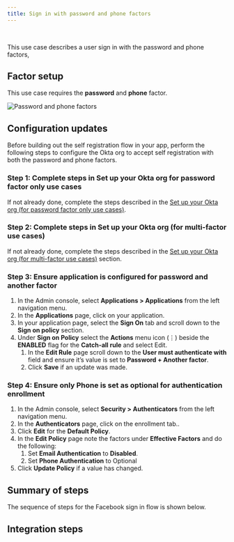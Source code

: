 ```yaml
---
title: Sign in with password and phone factors
---
```


<div class="oie-embedded-sdk">

<ApiLifecycle access="ie" /><br>

<StackSelector class="cleaner-selector"/>

This use case describes a user sign in with the password and phone factors,

## Factor setup

This use case requires the **password** and **phone** factor.

<div class="common-image-format">

![Password and phone factors](/img/oie-embedded-sdk/factor-password-phone.png
 "Password and phone factors")

</div>

## Configuration updates

Before building out the self registration flow in your app, perform
the following steps to configure the Okta org to accept self registration
with both the password and phone factors.

### Step 1:  Complete steps in Set up your Okta org for password factor only use cases

If not already done, complete the steps described in the
[Set up your Okta org (for password factor only use cases)](/docs/guides/oie-embedded-common-org-setup/aspnet/main/#set-up-your-okta-org-for-password-factor-only-use-cases).

### Step 2:  Complete steps in Set up your Okta org (for multi-factor use cases)

If not already done, complete the steps described in the
[Set up your Okta org (for multi-factor use cases)](/docs/guides/oie-embedded-common-org-setup/aspnet/main/#set-up-your-okta-org-for-multi-factor-use-cases) section.

### Step 3:  Ensure application is configured for password and another factor

1. In the Admin console, select **Applications > Applications** from the left
   navigation menu.
1. In the **Applications** page, click on your application.
1. In your application page, select the **Sign On** tab and scroll down to the
   **Sign on policy** section.
1. Under **Sign on Policy** select the **Actions** menu icon (⋮) beside the
   **ENABLED** flag for the **Catch-all rule** and select Edit.
   1. In the **Edit Rule** page scroll down to the
     **User must authenticate with** field and ensure it’s value is set to
     **Password + Another factor**.
   1. Click **Save** if an update was made.

### Step 4:  Ensure only Phone is set as optional for authentication enrollment

1. In the Admin console, select **Security > Authenticators** from the left navigation menu.
1. In the **Authenticators** page, click on the enrollment tab..
1. Click **Edit** for the **Default Policy**.
1. In the **Edit Policy** page note the factors under **Effective Factors** and do the following:
   1. Set **Email Authentication** to **Disabled**.
   1. Set **Phone Authentication** to Optional
1. Click **Update Policy** if a value has changed.

## Summary of steps

The sequence of steps for the Facebook sign in flow is shown below.

<StackSelector snippet="summaryofsteps" noSelector />

## Integration steps

<StackSelector snippet="integrationsteps" noSelector />

</div>
